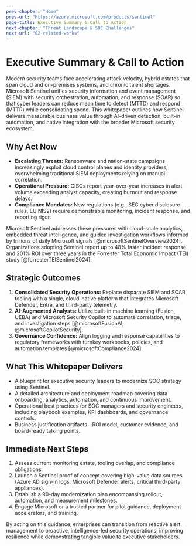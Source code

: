 ```yaml
---
prev-chapter: "Home"
prev-url: "https://azure.microsoft.com/products/sentinel"
page-title: Executive Summary & Call to Action
next-chapter: "Threat Landscape & SOC Challenges"
next-url: "02-related-works"
---
```


# Executive Summary & Call to Action

Modern security teams face accelerating attack velocity, hybrid estates that span cloud and on-premises systems, and chronic talent shortages. Microsoft Sentinel unifies security information and event management (SIEM) with security orchestration, automation, and response (SOAR) so that cyber leaders can reduce mean time to detect (MTTD) and respond (MTTR) while consolidating spend. This whitepaper outlines how Sentinel delivers measurable business value through AI-driven detection, built-in automation, and native integration with the broader Microsoft security ecosystem.

## Why Act Now

- **Escalating Threats:** Ransomware and nation-state campaigns increasingly exploit cloud control planes and identity providers, overwhelming traditional SIEM deployments relying on manual correlation.
- **Operational Pressure:** CISOs report year-over-year increases in alert volume exceeding analyst capacity, creating burnout and response delays.
- **Compliance Mandates:** New regulations (e.g., SEC cyber disclosure rules, EU NIS2) require demonstrable monitoring, incident response, and reporting rigor.

Microsoft Sentinel addresses these pressures with cloud-scale analytics, embedded threat intelligence, and guided investigation workflows informed by trillions of daily Microsoft signals [@microsoftSentinelOverview2024]. Organizations adopting Sentinel report up to 48% faster incident response and 201% ROI over three years in the Forrester Total Economic Impact (TEI) study [@forresterTEISentinel2024].

## Strategic Outcomes

1. **Consolidated Security Operations:** Replace disparate SIEM and SOAR tooling with a single, cloud-native platform that integrates Microsoft Defender, Entra, and third-party telemetry.
2. **AI-Augmented Analysts:** Utilize built-in machine learning (Fusion, UEBA) and Microsoft Security Copilot to automate correlation, triage, and investigation steps [@microsoftFusionAI; @microsoftCopilotSecurity].
3. **Governance Confidence:** Align logging and response capabilities to regulatory frameworks with turnkey workbooks, policies, and automation templates [@microsoftCompliance2024].

## What This Whitepaper Delivers

- A blueprint for executive security leaders to modernize SOC strategy using Sentinel.
- A detailed architecture and deployment roadmap covering data onboarding, analytics, automation, and continuous improvement.
- Operational best practices for SOC managers and security engineers, including playbook examples, KPI dashboards, and governance controls.
- Business justification artifacts—ROI model, customer evidence, and board-ready talking points.

## Immediate Next Steps

1. Assess current monitoring estate, tooling overlap, and compliance obligations.
2. Launch a Sentinel proof of concept covering high-value data sources (Azure AD sign-in logs, Microsoft Defender alerts, critical third-party appliances).
3. Establish a 90-day modernization plan encompassing rollout, automation, and measurement milestones.
4. Engage Microsoft or a trusted partner for pilot guidance, deployment accelerators, and training.

By acting on this guidance, enterprises can transition from reactive alert management to proactive, intelligence-led security operations, improving resilience while demonstrating tangible value to executive stakeholders.

